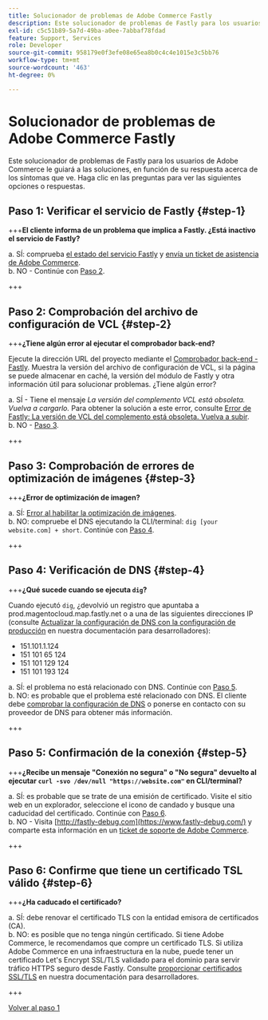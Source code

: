 ```yaml
---
title: Solucionador de problemas de Adobe Commerce Fastly
description: Este solucionador de problemas de Fastly para los usuarios de Adobe Commerce le guiará a las soluciones, en función de su respuesta acerca de los síntomas que ve. Haga clic en las preguntas para ver las siguientes opciones o respuestas.
exl-id: c5c51b89-5a7d-49ba-a0ee-7abbaf78fdad
feature: Support, Services
role: Developer
source-git-commit: 958179e0f3efe08e65ea8b0c4c4e1015e3c5bb76
workflow-type: tm+mt
source-wordcount: '463'
ht-degree: 0%

---
```


# Solucionador de problemas de Adobe Commerce Fastly

Este solucionador de problemas de Fastly para los usuarios de Adobe Commerce le guiará a las soluciones, en función de su respuesta acerca de los síntomas que ve. Haga clic en las preguntas para ver las siguientes opciones o respuestas.

## Paso 1: Verificar el servicio de Fastly {#step-1}

+++**El cliente informa de un problema que implica a Fastly. ¿Está inactivo el servicio de Fastly?**

a. SÍ: comprueba [el estado del servicio Fastly](https://status.fastly.com/) y [envía un ticket de asistencia de Adobe Commerce](/help/help-center-guide/help-center/magento-help-center-user-guide.md#submit-ticket).\
b. NO - Continúe con [Paso 2](#step-2).

+++

## Paso 2: Comprobación del archivo de configuración de VCL {#step-2}

+++**¿Tiene algún error al ejecutar el comprobador back-end?**

Ejecute la dirección URL del proyecto mediante el [Comprobador back-end - Fastly](https://magento-tester.global.ssl.fastly.net/magento-tester/). Muestra la versión del archivo de configuración de VCL, si la página se puede almacenar en caché, la versión del módulo de Fastly y otra información útil para solucionar problemas. ¿Tiene algún error?

a. SÍ - Tiene el mensaje _La versión del complemento VCL está obsoleta. Vuelva a cargarlo._ Para obtener la solución a este error, consulte [Error de Fastly: La versión de VCL del complemento está obsoleta. Vuelva a subir](/help/troubleshooting/miscellaneous/fastly-error-plugin-vcl-version-is-outdated-please-re-upload.md).\
b. NO - [Paso 3](#step-3).

+++

## Paso 3: Comprobación de errores de optimización de imágenes {#step-3}

+++**¿Error de optimización de imagen?**

a. SÍ: [Error al habilitar la optimización de imágenes](/help/troubleshooting/miscellaneous/error-enabling-image-optimization-in-magento-commerce.md).\
b. NO: compruebe el DNS ejecutando la CLI/terminal: `dig [your website.com] + short`. Continúe con [Paso 4](#step-4).

+++

## Paso 4: Verificación de DNS {#step-4}

+++**¿Qué sucede cuando se ejecuta `dig`?**

Cuando ejecutó `dig`, ¿devolvió un registro que apuntaba a prod.magentocloud.map.fastly.net o a una de las siguientes direcciones IP (consulte [Actualizar la configuración de DNS con la configuración de producción](https://devdocs.magento.com/cloud/live/site-launch-checklist.html#dns) en nuestra documentación para desarrolladores):

* 151.101.1.124
* 151 101 65 124
* 151 101 129 124
* 151 101 193 124

a. SÍ: el problema no está relacionado con DNS. Continúe con [Paso 5](#step-5).\
b. NO: es probable que el problema esté relacionado con DNS. El cliente debe [comprobar la configuración de DNS](https://devdocs.magento.com/cloud/live/site-launch-checklist.html#dns "https://devdocs.magento.com/cloud/live/site-launch-checklist.html#dns") o ponerse en contacto con su proveedor de DNS para obtener más información.

+++

## Paso 5: Confirmación de la conexión {#step-5}

+++**¿Recibe un mensaje &quot;Conexión no segura&quot; o &quot;No segura&quot; devuelto al ejecutar `curl -svo /dev/null "https://website.com"` en CLI/terminal?**

a. SÍ: es probable que se trate de una emisión de certificado. Visite el sitio web en un explorador, seleccione el icono de candado y busque una caducidad del certificado. Continúe con [Paso 6](#step-6).\
b. NO - Visita [http://fastly-debug.com](https://www.fastly-debug.com/) y comparte esta información en un [ticket de soporte de Adobe Commerce](/help/help-center-guide/help-center/magento-help-center-user-guide.md#submit-ticket).

+++

## Paso 6: Confirme que tiene un certificado TSL válido {#step-6}

+++**¿Ha caducado el certificado?**

a. SÍ: debe renovar el certificado TLS con la entidad emisora de certificados (CA).\
b. NO: es posible que no tenga ningún certificado. Si tiene Adobe Commerce, le recomendamos que compre un certificado TLS. Si utiliza Adobe Commerce en una infraestructura en la nube, puede tener un certificado Let&#39;s Encrypt SSL/TLS validado para el dominio para servir tráfico HTTPS seguro desde Fastly. Consulte [proporcionar certificados SSL/TLS](https://devdocs.magento.com/cloud/cdn/configure-fastly.html#provision-ssltls-certificates) en nuestra documentación para desarrolladores.

+++

[Volver al paso 1](#step-1)
